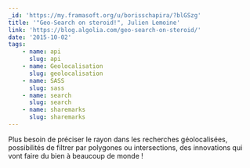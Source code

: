```yaml
---
_id: 'https://my.framasoft.org/u/borisschapira/?blGSzg'
title: '"Geo-Search on steroid!", Julien Lemoine'
link: 'https://blog.algolia.com/geo-search-on-steroid/'
date: '2015-10-02'
tags:
    - name: api
      slug: api
    - name: Geolocalisation
      slug: geolocalisation
    - name: SASS
      slug: sass
    - name: search
      slug: search
    - name: sharemarks
      slug: sharemarks
---
```


<div class="markdown"><p>Plus besoin de préciser le rayon dans les recherches géolocalisées, possibilités de filtrer par polygones ou intersections, des innovations qui vont faire du bien à beaucoup de monde !
</p></div>
